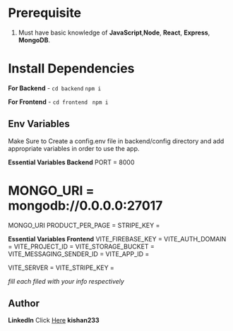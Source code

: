 # Prerequisite

1.  Must have basic knowledge of **JavaScript**,**Node**, **React**, **Express**, **MongoDB**.

# Install Dependencies

**For Backend** - `cd backend` `npm i`

**For Frontend** - `cd frontend` ` npm i`

## Env Variables

Make Sure to Create a config.env file in backend/config directory and add appropriate variables in order to use the app.

**Essential Variables Backend**
PORT = 8000
# MONGO_URI = mongodb://0.0.0.0:27017
MONGO_URI 
PRODUCT_PER_PAGE = 
STRIPE_KEY = 

**Essential Variables Frontend**
VITE_FIREBASE_KEY = 
VITE_AUTH_DOMAIN = 
VITE_PROJECT_ID = 
VITE_STORAGE_BUCKET = 
VITE_MESSAGING_SENDER_ID = 
VITE_APP_ID = 

VITE_SERVER = 
VITE_STRIPE_KEY = 




_fill each filed with your info respectively_

## Author
**LinkedIn** Click [Here](https://in.linkedin.com/in/kishan233) **kishan233**
